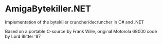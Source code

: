 # AmigaBytekiller.NET
Implementation of the bytekiller cruncher/decruncher in C# and .NET

Based on a portable C-source by Frank Wille, original Motorola 68000 code by Lord Blitter '87

